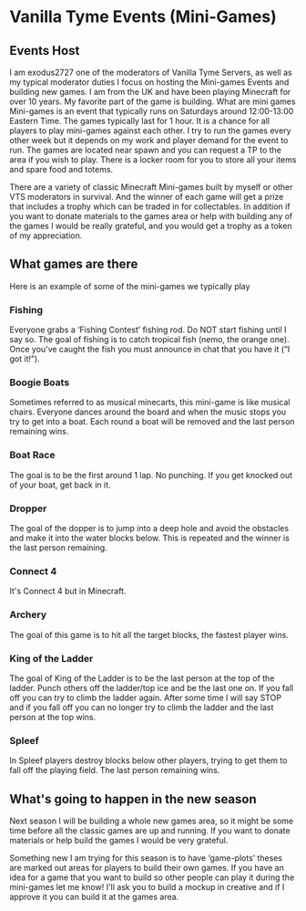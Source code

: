 # Vanilla Tyme Events (Mini-Games)

## Events Host
I am exodus2727 one of the moderators of Vanilla Tyme Servers, as well as my typical moderator duties I focus on hosting the Mini-games Events and building new games. I am from the UK and have been playing Minecraft for over 10 years. My favorite part of the game is building.
What are mini games
Mini-games is an event that typically runs on Saturdays around 12:00-13:00 Eastern Time. The games typically last for 1 hour. It is a chance for all players to play mini-games against each other. I try to run the games every other week but it depends on my work and player demand for the event to run. The games are located near spawn and you can request a TP to the area if you wish to play. There is a locker room for you to store all your items and spare food and totems. 

There are a variety of classic Minecraft Mini-games built by myself or other VTS moderators in survival. And the winner of each game will get a prize that includes a trophy which can be traded in for collectables. In addition if you want to donate materials to the games area or help with building any of the games I would be really grateful, and you would get a trophy as a token of my appreciation.
## What games are there
Here is an example of some of the mini-games we typically play
### Fishing
Everyone grabs a ‘Fishing Contest’ fishing rod. Do NOT start fishing until I say so. The goal of fishing is to catch tropical fish (nemo, the orange one). Once you’ve caught the fish you must announce in chat that you have it (“I got it!”). 
### Boogie Boats
Sometimes referred to as musical minecarts, this mini-game is like musical chairs. Everyone dances around the board and when the music stops you try to get into a boat. Each round a boat will be removed and the last person remaining wins.
### Boat Race
The goal is to be the first around 1 lap. No punching. If you get knocked out of your boat, get back in it. 
### Dropper
The goal of the dopper is to jump into a deep hole and avoid the obstacles and make it into the water blocks below. This is repeated and the winner is the last person remaining.
### Connect 4
It's Connect 4 but in Minecraft.
### Archery
The goal of this game is to hit all the target blocks, the fastest player wins.
### King of the Ladder
The goal of King of the Ladder is to be the last person at the top of the ladder. Punch others off the ladder/top ice and be the last one on. If you fall off you can try to climb the ladder again. After some time I will say STOP and if you fall off you can no longer try to climb the ladder and the last person at the top wins.
### Spleef
In Spleef players destroy blocks below other players, trying to get them to fall off the playing field. The last person remaining wins.
## What's going to happen in the new season
Next season I will be building a whole new games area, so it might be some time before all the classic games are up and running. If you want to donate materials or help build the games I would be very grateful.

Something new I am trying for this season is to have ‘game-plots’ theses are marked out areas for players to build their own games. If you have an idea for a game that you want to build so other people can play it during the mini-games let me know! I'll ask you to build a mockup in creative and if I approve it you can build it at the games area.
